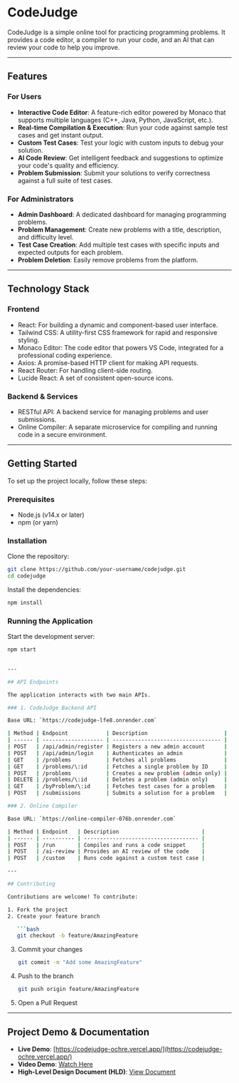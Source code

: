 
 
# CodeJudge

CodeJudge is a simple online tool for practicing programming problems. It provides a code editor, a compiler to run your code, and an AI that can review your code to help you improve.

---

## Features

### For Users
- **Interactive Code Editor**: A feature-rich editor powered by Monaco that supports multiple languages (C++, Java, Python, JavaScript, etc.).
- **Real-time Compilation & Execution**: Run your code against sample test cases and get instant output.
- **Custom Test Cases**: Test your logic with custom inputs to debug your solution.
- **AI Code Review**: Get intelligent feedback and suggestions to optimize your code's quality and efficiency.
- **Problem Submission**: Submit your solutions to verify correctness against a full suite of test cases.

### For Administrators
- **Admin Dashboard**: A dedicated dashboard for managing programming problems.
- **Problem Management**: Create new problems with a title, description, and difficulty level.
- **Test Case Creation**: Add multiple test cases with specific inputs and expected outputs for each problem.
- **Problem Deletion**: Easily remove problems from the platform.

---

## Technology Stack

### Frontend
- React: For building a dynamic and component-based user interface.
- Tailwind CSS: A utility-first CSS framework for rapid and responsive styling.
- Monaco Editor: The code editor that powers VS Code, integrated for a professional coding experience.
- Axios: A promise-based HTTP client for making API requests.
- React Router: For handling client-side routing.
- Lucide React: A set of consistent open-source icons.

### Backend & Services
- RESTful API: A backend service for managing problems and user submissions.
- Online Compiler: A separate microservice for compiling and running code in a secure environment.

---

## Getting Started

To set up the project locally, follow these steps:

### Prerequisites
- Node.js (v14.x or later)
- npm (or yarn)

### Installation
Clone the repository:
```bash
git clone https://github.com/your-username/codejudge.git
cd codejudge
````

Install the dependencies:

```bash
npm install
```

### Running the Application

Start the development server:

```bash
npm start
 

---

## API Endpoints

The application interacts with two main APIs.

### 1. CodeJudge Backend API

Base URL: `https://codejudge-lfe8.onrender.com`

| Method | Endpoint            | Description                        |
| ------ | ------------------- | ---------------------------------- |
| POST   | /api/admin/register | Registers a new admin account      |
| POST   | /api/admin/login    | Authenticates an admin             |
| GET    | /problems           | Fetches all problems               |
| GET    | /problems/\:id      | Fetches a single problem by ID     |
| POST   | /problems           | Creates a new problem (admin only) |
| DELETE | /problems/\:id      | Deletes a problem (admin only)     |
| GET    | /byProblem/\:id     | Fetches test cases for a problem   |
| POST   | /submissions        | Submits a solution for a problem   |

### 2. Online Compiler

Base URL: `https://online-compiler-076b.onrender.com`

| Method | Endpoint   | Description                          |
| ------ | ---------- | ------------------------------------ |
| POST   | /run       | Compiles and runs a code snippet     |
| POST   | /ai-review | Provides an AI review of the code    |
| POST   | /custom    | Runs code against a custom test case |

---

## Contributing

Contributions are welcome! To contribute:

1. Fork the project
2. Create your feature branch

   ```bash
   git checkout -b feature/AmazingFeature
   ```
3. Commit your changes

   ```bash
   git commit -m "Add some AmazingFeature"
   ```
4. Push to the branch

   ```bash
   git push origin feature/AmazingFeature
   ```
5. Open a Pull Request

---

## Project Demo & Documentation

* **Live Demo**: [https://codejudge-ochre.vercel.app/](https://codejudge-ochre.vercel.app/)
* **Video Demo**: [Watch Here](https://www.loom.com/share/2778ceb8186b4ac8b0a67d3236fc9c68?sid=f30072a7-7364-4aad-9e1b-7ae7b5da427a)
* **High-Level Design Document (HLD)**: [View Document](https://drive.google.com/file/d/1Kb6BmLl7olUHygZbVvswqvsKbBWS81wb/view?usp=sharing)

 
